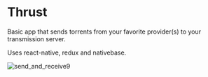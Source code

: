 # Thrust

Basic app that sends torrents from your favorite provider(s) to your transmission server.

Uses react-native, redux and nativebase.

![send_and_receive9](https://cloud.githubusercontent.com/assets/10952529/19406647/31aa0866-924f-11e6-946c-76a1168071e0.gif)
